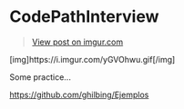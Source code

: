 # CodePathInterview

<blockquote class="imgur-embed-pub" lang="en" data-id="PFX8qsP"><a href="//imgur.com/PFX8qsP">View post on imgur.com</a></blockquote>
[img]https://i.imgur.com/yGVOhwu.gif[/img]

Some practice...

https://github.com/ghilbing/Ejemplos
